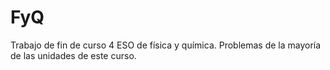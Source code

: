 # FyQ
Trabajo de fin de curso 4 ESO de física y química. Problemas de la mayoría de las unidades de este curso.
